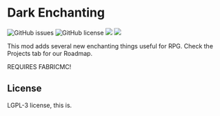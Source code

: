 # Dark Enchanting
![GitHub issues](https://img.shields.io/github/issues/frqnny/mostructures.svg)
![GitHub license](https://img.shields.io/github/license/frqnny/dark-enchanting.svg)
[![](http://cf.way2muchnoise.eu/473553.svg)](https://www.curseforge.com/minecraft/mc-mods/dark-enchanting) 
[![](http://cf.way2muchnoise.eu/versions/dark-enchanting.svg)](https://www.curseforge.com/minecraft/mc-mods/dark-enchanting) 

This mod adds several new enchanting things useful for RPG. 
Check the Projects tab for our Roadmap.

REQUIRES FABRICMC!
## License

LGPL-3 license, this is.

